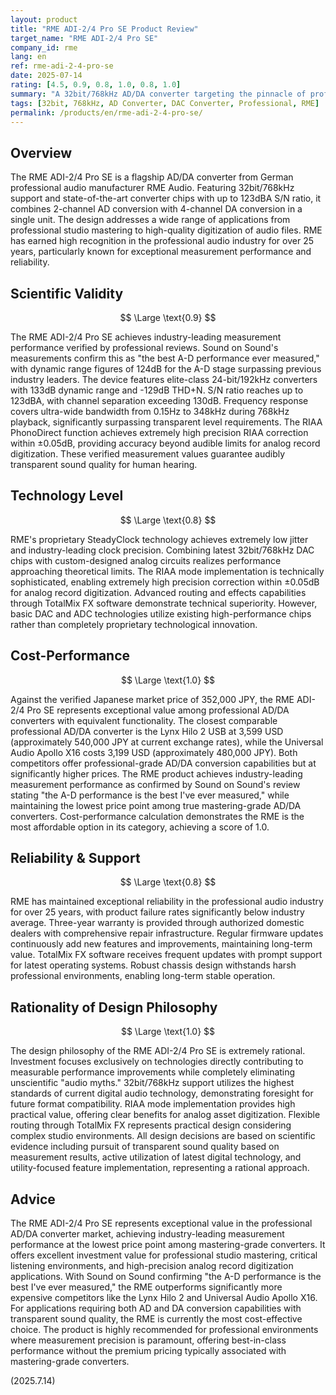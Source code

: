 ```yaml
---
layout: product
title: "RME ADI-2/4 Pro SE Product Review"
target_name: "RME ADI-2/4 Pro SE"
company_id: rme
lang: en
ref: rme-adi-2-4-pro-se
date: 2025-07-14
rating: [4.5, 0.9, 0.8, 1.0, 0.8, 1.0]
summary: "A 32bit/768kHz AD/DA converter targeting the pinnacle of professional audio by RME. Achieves industry-leading measurement performance with exceptional cost-performance among professional AD/DA converters."
tags: [32bit, 768kHz, AD Converter, DAC Converter, Professional, RME]
permalink: /products/en/rme-adi-2-4-pro-se/
---
```

## Overview

The RME ADI-2/4 Pro SE is a flagship AD/DA converter from German professional audio manufacturer RME Audio. Featuring 32bit/768kHz support and state-of-the-art converter chips with up to 123dBA S/N ratio, it combines 2-channel AD conversion with 4-channel DA conversion in a single unit. The design addresses a wide range of applications from professional studio mastering to high-quality digitization of audio files. RME has earned high recognition in the professional audio industry for over 25 years, particularly known for exceptional measurement performance and reliability.

## Scientific Validity

$$ \Large \text{0.9} $$

The RME ADI-2/4 Pro SE achieves industry-leading measurement performance verified by professional reviews. Sound on Sound's measurements confirm this as "the best A-D performance ever measured," with dynamic range figures of 124dB for the A-D stage surpassing previous industry leaders. The device features elite-class 24-bit/192kHz converters with 133dB dynamic range and -129dB THD+N. S/N ratio reaches up to 123dBA, with channel separation exceeding 130dB. Frequency response covers ultra-wide bandwidth from 0.15Hz to 348kHz during 768kHz playback, significantly surpassing transparent level requirements. The RIAA PhonoDirect function achieves extremely high precision RIAA correction within ±0.05dB, providing accuracy beyond audible limits for analog record digitization. These verified measurement values guarantee audibly transparent sound quality for human hearing.

## Technology Level

$$ \Large \text{0.8} $$

RME's proprietary SteadyClock technology achieves extremely low jitter and industry-leading clock precision. Combining latest 32bit/768kHz DAC chips with custom-designed analog circuits realizes performance approaching theoretical limits. The RIAA mode implementation is technically sophisticated, enabling extremely high precision correction within ±0.05dB for analog record digitization. Advanced routing and effects capabilities through TotalMix FX software demonstrate technical superiority. However, basic DAC and ADC technologies utilize existing high-performance chips rather than completely proprietary technological innovation.

## Cost-Performance

$$ \Large \text{1.0} $$

Against the verified Japanese market price of 352,000 JPY, the RME ADI-2/4 Pro SE represents exceptional value among professional AD/DA converters with equivalent functionality. The closest comparable professional AD/DA converter is the Lynx Hilo 2 USB at 3,599 USD (approximately 540,000 JPY at current exchange rates), while the Universal Audio Apollo X16 costs 3,199 USD (approximately 480,000 JPY). Both competitors offer professional-grade AD/DA conversion capabilities but at significantly higher prices. The RME product achieves industry-leading measurement performance as confirmed by Sound on Sound's review stating "the A-D performance is the best I've ever measured," while maintaining the lowest price point among true mastering-grade AD/DA converters. Cost-performance calculation demonstrates the RME is the most affordable option in its category, achieving a score of 1.0.

## Reliability & Support

$$ \Large \text{0.8} $$

RME has maintained exceptional reliability in the professional audio industry for over 25 years, with product failure rates significantly below industry average. Three-year warranty is provided through authorized domestic dealers with comprehensive repair infrastructure. Regular firmware updates continuously add new features and improvements, maintaining long-term value. TotalMix FX software receives frequent updates with prompt support for latest operating systems. Robust chassis design withstands harsh professional environments, enabling long-term stable operation.

## Rationality of Design Philosophy

$$ \Large \text{1.0} $$

The design philosophy of the RME ADI-2/4 Pro SE is extremely rational. Investment focuses exclusively on technologies directly contributing to measurable performance improvements while completely eliminating unscientific "audio myths." 32bit/768kHz support utilizes the highest standards of current digital audio technology, demonstrating foresight for future format compatibility. RIAA mode implementation provides high practical value, offering clear benefits for analog asset digitization. Flexible routing through TotalMix FX represents practical design considering complex studio environments. All design decisions are based on scientific evidence including pursuit of transparent sound quality based on measurement results, active utilization of latest digital technology, and utility-focused feature implementation, representing a rational approach.

## Advice

The RME ADI-2/4 Pro SE represents exceptional value in the professional AD/DA converter market, achieving industry-leading measurement performance at the lowest price point among mastering-grade converters. It offers excellent investment value for professional studio mastering, critical listening environments, and high-precision analog record digitization applications. With Sound on Sound confirming "the A-D performance is the best I've ever measured," the RME outperforms significantly more expensive competitors like the Lynx Hilo 2 and Universal Audio Apollo X16. For applications requiring both AD and DA conversion capabilities with transparent sound quality, the RME is currently the most cost-effective choice. The product is highly recommended for professional environments where measurement precision is paramount, offering best-in-class performance without the premium pricing typically associated with mastering-grade converters.

(2025.7.14)